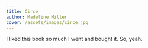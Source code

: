 ```yaml
---
title: Circe
author: Madeline Miller
cover: /assets/images/circe.jpg
---
```

I liked this book so much I went and bought it. So, yeah.
